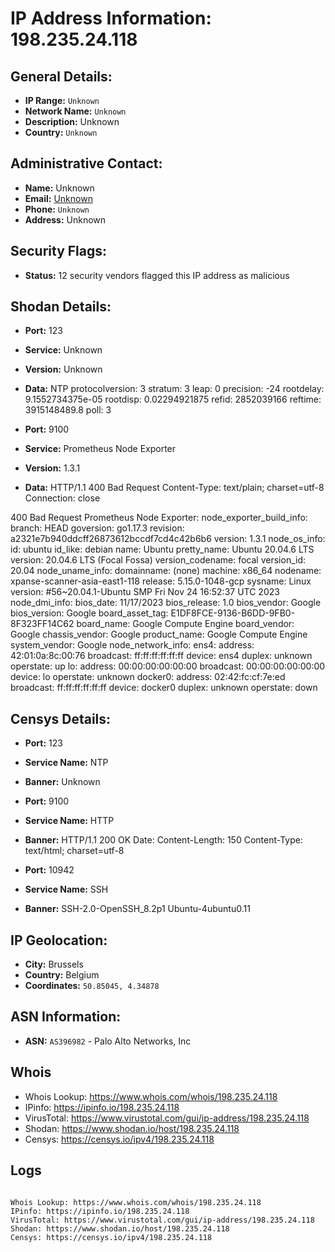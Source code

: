 # IP Address Information: 198.235.24.118

## General Details:
- **IP Range:** `Unknown`
- **Network Name:** `Unknown`
- **Description:** Unknown
- **Country:** `Unknown`

## Administrative Contact:
- **Name:** Unknown
- **Email:** [Unknown](mailto:)
- **Phone:** `Unknown`
- **Address:** Unknown

## Security Flags:
- **Status:** 12 security vendors flagged this IP address as malicious

## Shodan Details:
- **Port:** 123
- **Service:** Unknown
- **Version:** Unknown
- **Data:** NTP
protocolversion: 3
stratum: 3
leap: 0
precision: -24
rootdelay: 9.1552734375e-05
rootdisp: 0.02294921875
refid: 2852039166
reftime: 3915148489.8
poll: 3



- **Port:** 9100
- **Service:** Prometheus Node Exporter
- **Version:** 1.3.1
- **Data:** HTTP/1.1 400 Bad Request
Content-Type: text/plain; charset=utf-8
Connection: close

400 Bad Request
Prometheus Node Exporter:
  node_exporter_build_info:
    branch: HEAD
    goversion: go1.17.3
    revision: a2321e7b940ddcff26873612bccdf7cd4c42b6b6
    version: 1.3.1
  node_os_info:
    id: ubuntu
    id_like: debian
    name: Ubuntu
    pretty_name: Ubuntu 20.04.6 LTS
    version: 20.04.6 LTS (Focal Fossa)
    version_codename: focal
    version_id: 20.04
  node_uname_info:
    domainname: (none)
    machine: x86_64
    nodename: xpanse-scanner-asia-east1-118
    release: 5.15.0-1048-gcp
    sysname: Linux
    version: #56~20.04.1-Ubuntu SMP Fri Nov 24 16:52:37 UTC 2023
  node_dmi_info:
    bios_date: 11/17/2023
    bios_release: 1.0
    bios_vendor: Google
    bios_version: Google
    board_asset_tag: E1DF8FCE-9136-B6DD-9FB0-8F323FF14C62
    board_name: Google Compute Engine
    board_vendor: Google
    chassis_vendor: Google
    product_name: Google Compute Engine
    system_vendor: Google
  node_network_info:
    ens4:
      address: 42:01:0a:8c:00:76
      broadcast: ff:ff:ff:ff:ff:ff
      device: ens4
      duplex: unknown
      operstate: up
    lo:
      address: 00:00:00:00:00:00
      broadcast: 00:00:00:00:00:00
      device: lo
      operstate: unknown
    docker0:
      address: 02:42:fc:cf:7e:ed
      broadcast: ff:ff:ff:ff:ff:ff
      device: docker0
      duplex: unknown
      operstate: down


## Censys Details:
- **Port:** 123
- **Service Name:** NTP
- **Banner:** Unknown

- **Port:** 9100
- **Service Name:** HTTP
- **Banner:** HTTP/1.1 200 OK
Date:  <REDACTED>
Content-Length: 150
Content-Type: text/html; charset=utf-8


- **Port:** 10942
- **Service Name:** SSH
- **Banner:** SSH-2.0-OpenSSH_8.2p1 Ubuntu-4ubuntu0.11

## IP Geolocation:
- **City:** Brussels
- **Country:** Belgium
- **Coordinates:** `50.85045, 4.34878`
## ASN Information:
- **ASN:** `AS396982` - Palo Alto Networks, Inc
## Whois
- Whois Lookup: https://www.whois.com/whois/198.235.24.118
- IPinfo: https://ipinfo.io/198.235.24.118
- VirusTotal: https://www.virustotal.com/gui/ip-address/198.235.24.118
- Shodan: https://www.shodan.io/host/198.235.24.118
- Censys: https://censys.io/ipv4/198.235.24.118
## Logs
```

Whois Lookup: https://www.whois.com/whois/198.235.24.118
IPinfo: https://ipinfo.io/198.235.24.118
VirusTotal: https://www.virustotal.com/gui/ip-address/198.235.24.118
Shodan: https://www.shodan.io/host/198.235.24.118
Censys: https://censys.io/ipv4/198.235.24.118

```

